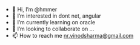 - 👋 Hi, I’m @hmmer
- 👀 I’m interested in dont net, angular
- 🌱 I’m currently learning on oracle
- 💞️ I’m looking to collaborate on ...
- 📫 How to reach me nr.vinodsharma@gmail.com

<!---
hmmer/hmmer is a ✨ special ✨ repository because its `README.md` (this file) appears on your GitHub profile.
You can click the Preview link to take a look at your changes.
--->

